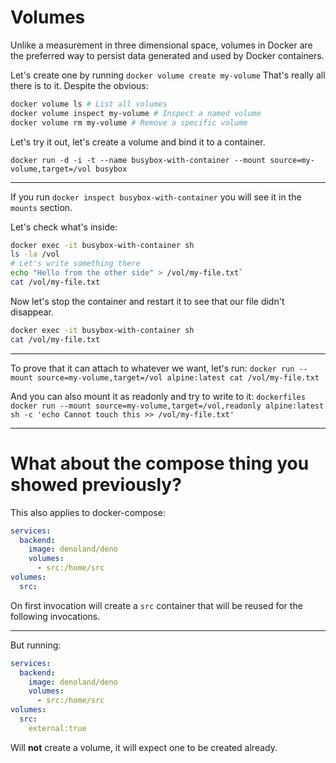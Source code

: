 # Volumes

Unlike a measurement in three dimensional space, volumes in Docker are the preferred way to persist data generated and used by Docker containers.

Let's create one by running `docker volume create my-volume` That's really all there is to it. Despite the obvious:

````bash
docker volume ls # List all volumes
docker volume inspect my-volume # Inspect a named volume
docker volume rm my-volume # Remove a specific volume
````

Let's try it out, let's create a volume and bind it to a container.

`docker run -d -i -t --name busybox-with-container --mount source=my-volume,target=/vol busybox`

-----

If you run `docker inspect busybox-with-container` you will see it in the `mounts` section.

Let's check what's inside:

````bash
docker exec -it busybox-with-container sh
ls -la /vol
# Let's write something there
echo "Hello from the other side" > /vol/my-file.txt`
cat /vol/my-file.txt
````

Now let's stop the container and restart it to see that our file didn't disappear.

````bash
docker exec -it busybox-with-container sh
cat /vol/my-file.txt
````

-----

To prove that it can attach to whatever we want, let's run: `docker run --mount source=my-volume,target=/vol alpine:latest cat /vol/my-file.txt`

And you can also mount it as readonly and try to write to it: `dockerfiles docker run --mount source=my-volume,target=/vol,readonly alpine:latest sh -c 'echo Cannot touch this >> /vol/my-file.txt'`

-----

# What about the compose thing you showed previously?

This also applies to docker-compose:

````yaml
services:
  backend:
    image: denoland/deno
    volumes:
      - src:/home/src
volumes:
  src:
````

On first invocation will create a `src` container that will be reused for the following invocations.

-----

But running:

````yaml
services:
  backend:
    image: denoland/deno
    volumes:
      - src:/home/src
volumes:
  src:
    external:true
````

Will **not** create a volume, it will expect one to be created already.
